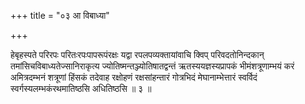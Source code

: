 +++
title = "०३ आ विबाध्या"

+++

हेबृहस्पते परिरपः परितःरपःपापरूपंरक्षः यद्वा रपलपव्यक्तायांवाचि क्विप् परिवदतोनिन्दकान् तमांसिचविबाध्यतेज्सानिराकृत्य ज्योतिष्मन्तञ्ज्योतिषातद्वन्तं ऋतस्ययज्ञस्यप्रापकं भीमंशत्रूणाम्भयं करं अमित्रदम्भनं शत्रूणां हिंसकं तदेवाह रक्षोहणं रक्षसांहन्तारं गोत्रभिदं मेघानाम्भेत्तारं स्वर्विदं स्वर्गस्यलम्भकंरथमातिष्ठसि अधितिष्ठसि ॥ ३ ॥